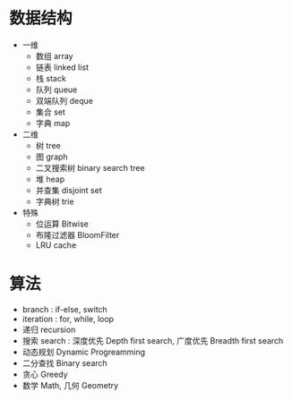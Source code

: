 # 数据结构
* 一维
	* 数组 array
	* 链表 linked list
	* 栈 stack
	* 队列 queue
	* 双端队列 deque
	* 集合 set
	* 字典 map
* 二维
	* 树 tree
	* 图 graph
	* 二叉搜索树 binary search tree
	* 堆 heap
	* 并查集 disjoint set
	* 字典树 trie
* 特殊
	* 位运算 Bitwise
	* 布隆过滤器 BloomFilter
	* LRU cache
	
# 算法
* branch : if-else, switch
* iteration : for, while, loop
* 递归 recursion
* 搜索 search : 深度优先 Depth first search, 广度优先 Breadth first search
* 动态规划 Dynamic Progreamming
* 二分查找 Binary search
* 贪心 Greedy
* 数学 Math, 几何 Geometry